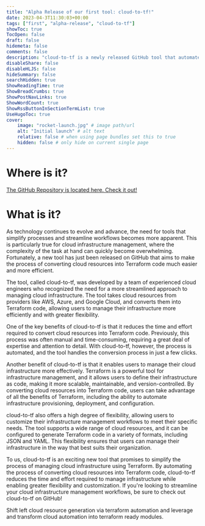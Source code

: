 ```yaml
---
title: "Alpha Release of our first tool: cloud-to-tf!"
date: 2023-04-3T11:30:03+00:00
tags: ["first", "alpha-release", "cloud-to-tf"]
showToc: true
TocOpen: false
draft: false
hidemeta: false
comments: false
description: "cloud-to-tf is a newly released GitHub tool that automates the process of converting cloud resources from providers like AWS into Terraform code, allowing for more efficient and flexible management of cloud infrastructure."
disableShare: false
disableHLJS: false
hideSummary: false
searchHidden: true
ShowReadingTime: true
ShowBreadCrumbs: true
ShowPostNavLinks: true
ShowWordCount: true
ShowRssButtonInSectionTermList: true
UseHugoToc: true
cover:
    image: "rocket-launch.jpg" # image path/url
    alt: "Initial launch" # alt text
    relative: false # when using page bundles set this to true
    hidden: false # only hide on current single page
---
```


# Where is it?

[The GitHub Repository is located here. Check it out!](https://github.com/clowdgooroos/cloud-to-tf)

# What is it?
As technology continues to evolve and advance, the need for tools that simplify processes and streamline workflows becomes more apparent. This is particularly true for cloud infrastructure management, where the complexity of the task at hand can quickly become overwhelming. Fortunately, a new tool has just been released on GitHub that aims to make the process of converting cloud resources into Terraform code much easier and more efficient.

The tool, called cloud-to-tf, was developed by a team of experienced cloud engineers who recognized the need for a more streamlined approach to managing cloud infrastructure. The tool takes cloud resources from providers like AWS, Azure, and Google Cloud, and converts them into Terraform code, allowing users to manage their infrastructure more efficiently and with greater flexibility.

One of the key benefits of cloud-to-tf is that it reduces the time and effort required to convert cloud resources into Terraform code. Previously, this process was often manual and time-consuming, requiring a great deal of expertise and attention to detail. With cloud-to-tf, however, the process is automated, and the tool handles the conversion process in just a few clicks.

Another benefit of cloud-to-tf is that it enables users to manage their cloud infrastructure more effectively. Terraform is a powerful tool for infrastructure management, and it allows users to define their infrastructure as code, making it more scalable, maintainable, and version-controlled. By converting cloud resources into Terraform code, users can take advantage of all the benefits of Terraform, including the ability to automate infrastructure provisioning, deployment, and configuration.

cloud-to-tf also offers a high degree of flexibility, allowing users to customize their infrastructure management workflows to meet their specific needs. The tool supports a wide range of cloud resources, and it can be configured to generate Terraform code in a variety of formats, including JSON and YAML. This flexibility ensures that users can manage their infrastructure in the way that best suits their organization.

To us, cloud-to-tf is an exciting new tool that promises to simplify the process of managing cloud infrastructure using Terraform. By automating the process of converting cloud resources into Terraform code, cloud-to-tf reduces the time and effort required to manage infrastructure while enabling greater flexibility and customization. If you're looking to streamline your cloud infrastructure management workflows, be sure to check out cloud-to-tf on GitHub!

Shift left cloud resource generation via terraform automation and leverage and transform cloud automation into terraform ready modules.